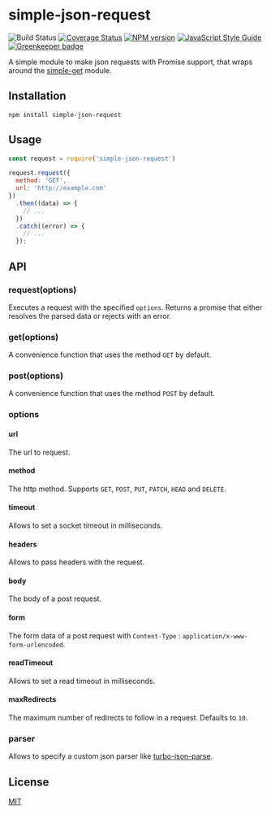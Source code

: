 # simple-json-request

![Build Status](https://github.com/SerayaEryn/simple-json-request/workflows/ci/badge.svg)
[![Coverage Status](https://coveralls.io/repos/github/SerayaEryn/simple-json-request/badge.svg?branch=master)](https://coveralls.io/github/SerayaEryn/simple-json-request?branch=master)
[![NPM version](https://img.shields.io/npm/v/simple-json-request.svg?style=flat)](https://www.npmjs.com/package/simple-json-request)
[![JavaScript Style Guide](https://img.shields.io/badge/code_style-standard-brightgreen.svg)](https://standardjs.com)
[![Greenkeeper badge](https://badges.greenkeeper.io/SerayaEryn/simple-json-request.svg)](https://greenkeeper.io/)

A simple module to make json requests with Promise support, that wraps around the [simple-get](https://github.com/feross/simple-get) module.

## Installation
```
npm install simple-json-request
```
## Usage

```js
const request = require('simple-json-request')

request.request({
  method: 'GET',
  url: 'http://example.com'
})
  .then((data) => {
    // ...
  })
  .catch((error) => {
    // ...
  });
```
## API
### request(options)
Executes a request with the specified `options`. Returns a promise that either resolves the parsed data or rejects with an error.
### get(options)
A convenience function that uses the method `GET` by default.
### post(options)
A convenience function that uses the method `POST` by default.
### options
#### url
The url to request.
#### method
The http method. Supports `GET`, `POST`, `PUT`, `PATCH`, `HEAD` and `DELETE`.
#### timeout
Allows to set a socket timeout in milliseconds.
#### headers
Allows to pass headers with the request.
#### body

The body of a post request.

#### form

The form data of a post request with `Content-Type` : `application/x-www-form-urlencoded`.

#### readTimeout

Allows to set a read timeout in milliseconds.

#### maxRedirects

The maximum number of redirects to follow in a request. Defaults to `10`.

### parser

Allows to specify a custom json parser like [turbo-json-parse](https://github.com/mafintosh/turbo-json-parse).

## License

[MIT](./LICENSE)
